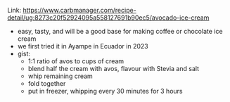 Link: https://www.carbmanager.com/recipe-detail/ug:8273c20f52924095a558127691b90ec5/avocado-ice-cream

- easy, tasty, and will be a good base for making coffee or chocolate ice cream
- we first tried it in Ayampe in Ecuador in 2023
- gist:
	- 1:1 ratio of avos to cups of cream
	- blend half the cream with avos, flavour with Stevia and salt
	- whip remaining cream
	- fold together
	- put in freezer, whipping every 30 minutes for 3 hours